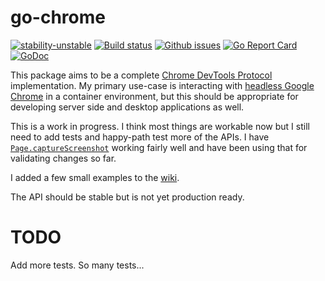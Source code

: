 # go-chrome

[![stability-unstable](https://img.shields.io/badge/stability-unstable-yellow.svg)](https://github.com/mkenney/stability-badges#unstable) [![Build status](https://travis-ci.org/mkenney/go-chrome.svg?branch=master)](https://travis-ci.org/mkenney/go-chrome) [![Github issues](https://img.shields.io/github/issues-raw/mkenney/go-chrome.svg)](https://github.com/mkenney/go-chrome/issues)
 [![Go Report Card](https://goreportcard.com/badge/github.com/mkenney/go-chrome)](https://goreportcard.com/report/github.com/mkenney/go-chrome) [![GoDoc](https://godoc.org/github.com/mkenney/go-chrome?status.svg)](https://godoc.org/github.com/mkenney/go-chrome)


This package aims to be a complete [Chrome DevTools Protocol](https://chromedevtools.github.io/devtools-protocol/) implementation. My primary use-case is interacting with [headless Google Chrome](https://developers.google.com/web/updates/2017/04/headless-chrome) in a container environment, but this should be appropriate for developing server side and desktop applications as well.

This is a work in progress. I think most things are workable now but I still need to add tests and happy-path test more of the APIs. I have [`Page.captureScreenshot`](https://chromedevtools.github.io/devtools-protocol/tot/Page/#method-captureScreenshot) working fairly well and have been using that for validating changes so far.

I added a few small examples to the [wiki](https://github.com/mkenney/go-chrome/wiki).

The API should be stable but is not yet production ready.

# TODO

Add more tests. So many tests...
